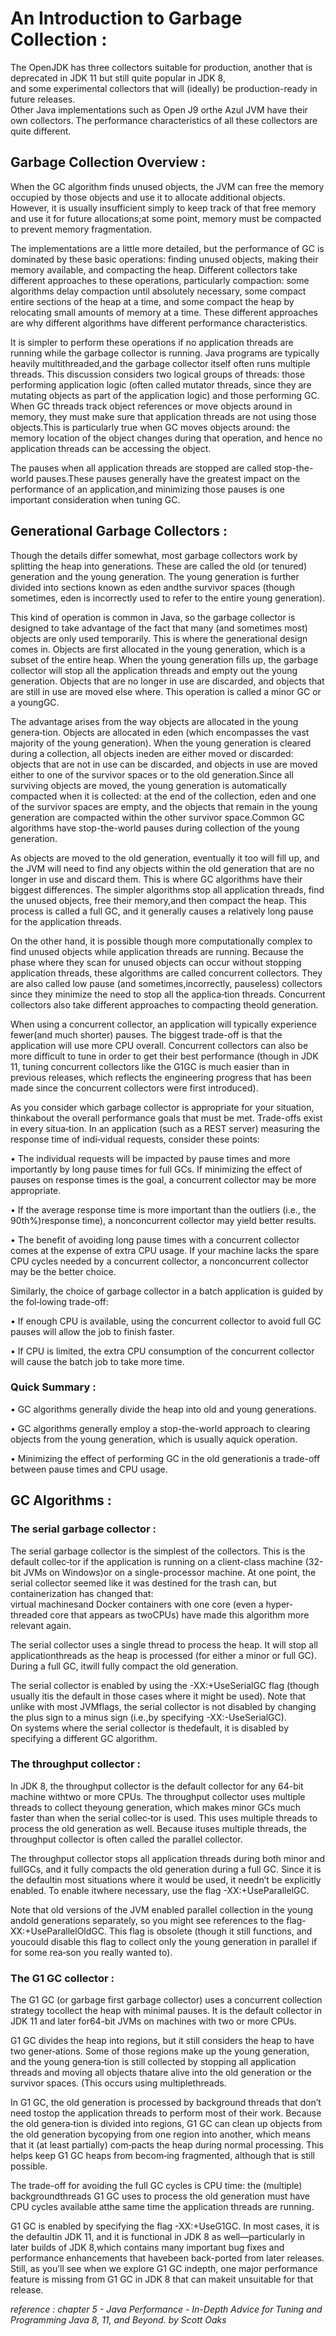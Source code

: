 # An Introduction to Garbage Collection : 

The OpenJDK has three collectors suitable for production, another that is deprecated in JDK 11 but still  quite  popular  in  JDK  8,  
and  some  experimental  collectors  that  will  (ideally)  be production-ready  in  future  releases.  
Other  Java  implementations  such  as  Open  J9  orthe Azul JVM have their own collectors.
The  performance  characteristics  of  all  these  collectors  are  quite  different.

## Garbage Collection Overview : 

When  the  GC  algorithm  finds  unused  objects,  the  JVM  can  free  the  memory  occupied  by  those  objects  and  use  it  to  allocate  additional  objects.  However,  it  is  usually insufficient simply to keep track of that free memory and use it for future allocations;at some point, memory must be compacted to prevent memory fragmentation.

The  implementations  are  a  little  more  detailed,  but  the  performance  of  GC  is  dominated by these basic operations: finding unused objects, making their memory available, and compacting the heap. Different collectors take different approaches to these operations,  particularly  compaction:  some  algorithms  delay  compaction  until  absolutely necessary, some compact entire sections of the heap at a time, and some compact  the  heap  by  relocating  small  amounts  of  memory  at  a  time.  These  different approaches are why different algorithms have different performance characteristics.

It  is  simpler  to  perform  these  operations  if  no  application  threads  are  running  while the  garbage  collector  is  running.  Java  programs  are  typically  heavily  multithreaded,and the garbage collector itself often runs multiple threads. This discussion considers two logical groups of threads: those performing application logic (often called mutator threads, since they are mutating objects as part of the application logic) and those performing GC. When GC threads track object references or move objects around in memory,  they  must  make  sure  that  application  threads  are  not  using  those  objects.This is particularly true when GC moves objects around: the memory location of the object changes during that operation, and hence no application threads can be accessing the object.

The pauses when all application threads are stopped are called stop-the-world pauses.These pauses generally have the greatest impact on the performance of an application,and minimizing those pauses is one important consideration when tuning GC.

## Generational Garbage Collectors : 

Though  the  details  differ  somewhat,  most  garbage  collectors  work  by  splitting  the heap into generations. These are called the old (or tenured) generation and the young generation. The young generation is further divided into sections known as eden andthe survivor spaces (though sometimes, eden is incorrectly used to refer to the entire young generation).

This kind of operation is common in Java, so the garbage collector is designed to take advantage  of  the  fact  that  many  (and  sometimes  most)  objects  are  only  used  temporarily. This is where the generational design comes in. Objects are first allocated in the  young  generation,  which  is  a  subset  of  the  entire  heap.  When  the  young  generation fills up, the garbage collector will stop all the application threads and empty out the young generation. Objects that are no longer in use are discarded, and objects that are  still  in  use  are  moved  else where.  This  operation  is  called  a  minor  GC  or  a  youngGC.

The advantage arises from the way objects are allocated in the young genera‐tion. Objects are allocated in eden (which encompasses the vast majority of the young generation). When the young generation is cleared during a collection, all objects ineden are either moved or discarded: objects that are not in use can be discarded, and objects in use are moved either to one of the survivor spaces or to the old generation.Since   all   surviving   objects   are   moved,   the   young   generation   is   automatically compacted when it is collected: at the end of the collection, eden and one of the survivor  spaces  are  empty,  and  the  objects  that  remain  in  the  young  generation  are  compacted within the other survivor space.Common  GC  algorithms  have  stop-the-world  pauses  during  collection  of  the  young generation.

As objects are moved to the old generation, eventually it too will fill up, and the JVM will need to find any objects within the old generation that are no longer in use and discard them. This is where GC algorithms have their biggest differences. The simpler algorithms  stop  all  application  threads,  find  the  unused  objects,  free  their  memory,and then compact the heap. This process is called a full GC, and it generally causes a relatively long pause for the application threads.

On  the  other  hand,  it  is  possible though  more  computationally  complex to  find unused  objects  while  application  threads  are  running.  Because  the  phase  where  they scan  for  unused  objects  can  occur  without  stopping  application  threads,  these  algorithms are called concurrent collectors. They are also called low pause (and sometimes,incorrectly, pauseless) collectors since they minimize the need to stop all the applica‐tion threads. Concurrent collectors also take different approaches to compacting theold generation.

When  using  a  concurrent  collector,  an  application  will  typically  experience  fewer(and much shorter) pauses. The biggest trade-off is that the application will use more CPU overall. Concurrent collectors can also be more difficult to tune in order to get their  best  performance  (though  in  JDK  11,  tuning  concurrent  collectors  like  the  G1GC  is  much  easier  than  in  previous  releases,  which  reflects  the  engineering  progress that has been made since the concurrent collectors were first introduced).

As  you  consider  which  garbage  collector  is  appropriate  for  your  situation,  thinkabout the overall performance goals that must be met. Trade-offs exist in every situa‐tion. In an application (such as a REST server) measuring the response time of indi‐vidual requests, consider these points:

• The individual requests will be impacted by pause times and more importantly by long pause times for full GCs. If minimizing the effect of pauses on response times is the goal, a concurrent collector may be more appropriate.

• If the average response time is more important than the outliers (i.e., the 90th%)response time), a nonconcurrent collector may yield better results.

• The benefit of avoiding long pause times with a concurrent collector comes at the expense of extra CPU usage. If your machine lacks the spare CPU cycles needed by a concurrent collector, a nonconcurrent collector may be the better choice.

Similarly,  the  choice  of  garbage  collector  in  a  batch  application  is  guided  by  the  fol‐lowing trade-off:

• If enough CPU is available, using the concurrent collector to avoid full GC pauses will allow the job to finish faster.

• If  CPU  is  limited,  the  extra  CPU  consumption  of  the  concurrent  collector  will cause the batch job to take more time.

### Quick Summary : 

• GC  algorithms  generally  divide  the  heap  into  old  and  young generations.

• GC algorithms generally employ a stop-the-world approach to clearing objects from the young generation, which is usually aquick operation.

• Minimizing the effect of performing GC in the old generationis a trade-off between pause times and CPU usage.

## GC Algorithms :

### The serial garbage collector : 

The serial garbage collector is the simplest of the collectors. This is the default collec‐tor if the application 
is running on a client-class machine (32-bit JVMs on Windows)or on a single-processor machine. 
At one point, the serial collector seemed like it was destined  for  the  trash  can,  but  containerization  has  changed  that:  
virtual  machinesand Docker containers with one core (even a hyper-threaded core that appears as twoCPUs) have made this algorithm more 
relevant again.

The serial collector uses a single thread to process the heap. It will stop all applicationthreads as the heap is 
processed (for either a minor or full GC). During a full GC, itwill fully compact the old generation.

The serial collector is enabled by using the -XX:+UseSerialGC flag (though usually itis the default in those cases where it might be used). Note that unlike with most 
JVMflags, the serial collector is not disabled by changing the plus sign to a minus sign (i.e.,by  specifying  -XX:-UseSerialGC).  
On  systems  where  the  serial  collector  is  thedefault, it is disabled by specifying a different GC algorithm.

### The throughput collector :

In JDK 8, the throughput collector is the default collector for any 64-bit machine withtwo  or  more  CPUs.  The  throughput  collector  uses  multiple  threads  to  collect  theyoung generation, which makes minor GCs much faster than when the serial collec‐tor is used. This uses multiple threads to process the old generation as well. Because ituses multiple threads, the throughput collector is often called the parallel collector.

The  throughput  collector  stops  all  application  threads  during  both  minor  and  fullGCs, and it fully compacts the old generation during a full GC. Since it is the defaultin most situations where it would be used, it needn’t be explicitly enabled. To enable itwhere necessary, use the flag -XX:+UseParallelGC.

Note  that  old  versions  of  the  JVM  enabled  parallel  collection  in  the  young andold generations separately, so you might see references to the flag-XX:+UseParallelOldGC.  This  flag  is  obsolete  (though  it  still  functions,  and  youcould disable this flag to collect only the young generation in parallel if for some rea‐son you really wanted to).

### The G1 GC collector : 

The G1 GC (or garbage first garbage collector) uses a concurrent collection strategy tocollect the heap with minimal pauses. It is the default collector in JDK 11 and later for64-bit JVMs on machines with two or more CPUs.

G1 GC divides the heap into regions, but it still considers the heap to have two gener‐ations. Some of those regions make up the young generation, and the young genera‐tion  is  still  collected  by  stopping  all  application  threads  and  moving  all  objects  thatare  alive  into  the  old  generation  or  the  survivor  spaces.  (This  occurs  using  multiplethreads.

In G1 GC, the old generation is processed by background threads that don’t need tostop  the  application  threads  to  perform  most  of  their  work.  Because  the  old  genera‐tion  is  divided  into  regions,  G1  GC  can  clean  up  objects  from  the  old  generation  bycopying  from  one  region  into  another,  which  means  that  it  (at  least  partially)  com‐pacts the heap during normal processing. This helps keep G1 GC heaps from becom‐ing fragmented, although that is still possible.

The trade-off for avoiding the full GC cycles is CPU time: the (multiple) backgroundthreads G1 GC uses to process the old generation must have CPU cycles available atthe same time the application threads are running.

G1 GC is enabled by specifying the flag -XX:+UseG1GC. In most cases, it is the defaultin JDK 11, and it is functional in JDK 8 as well—particularly in later builds of JDK 8,which  contains  many  important  bug  fixes  and  performance  enhancements  that  havebeen  back-ported  from  later  releases.  Still,  as  you’ll  see  when  we  explore  G1  GC  indepth, one major performance feature is missing from G1 GC in JDK 8 that can makeit unsuitable for that release.

*reference : chapter 5 - Java Performance - In-Depth Advice for Tuning and Programming Java 8, 11, and Beyond. by Scott Oaks*
